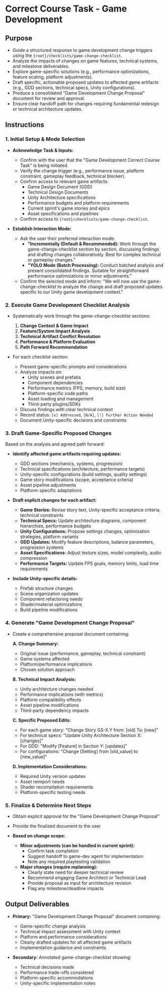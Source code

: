# Correct Course Task - Game Development

## Purpose

- Guide a structured response to game development change triggers using the `{root}/checklists/game-change-checklist`.
- Analyze the impacts of changes on game features, technical systems, and milestone deliverables.
- Explore game-specific solutions (e.g., performance optimizations, feature scaling, platform adjustments).
- Draft specific, actionable proposed updates to affected game artifacts (e.g., GDD sections, technical specs, Unity configurations).
- Produce a consolidated "Game Development Change Proposal" document for review and approval.
- Ensure clear handoff path for changes requiring fundamental redesign or technical architecture updates.

## Instructions

### 1. Initial Setup & Mode Selection

- **Acknowledge Task & Inputs:**
  - Confirm with the user that the "Game Development Correct Course Task" is being initiated.
  - Verify the change trigger (e.g., performance issue, platform constraint, gameplay feedback, technical blocker).
  - Confirm access to relevant game artifacts:
    - Game Design Document (GDD)
    - Technical Design Documents
    - Unity Architecture specifications
    - Performance budgets and platform requirements
    - Current sprint's game stories and epics
    - Asset specifications and pipelines
  - Confirm access to `{root}/checklists/game-change-checklist`.

- **Establish Interaction Mode:**
  - Ask the user their preferred interaction mode:
    - **"Incrementally (Default & Recommended):** Work through the game-change-checklist section by section, discussing findings and drafting changes collaboratively. Best for complex technical or gameplay changes."
    - **"YOLO Mode (Batch Processing):** Conduct batched analysis and present consolidated findings. Suitable for straightforward performance optimizations or minor adjustments."
  - Confirm the selected mode and inform: "We will now use the game-change-checklist to analyze the change and draft proposed updates specific to our Unity game development context."

### 2. Execute Game Development Checklist Analysis

- Systematically work through the game-change-checklist sections:
  1. **Change Context & Game Impact**
  2. **Feature/System Impact Analysis**
  3. **Technical Artifact Conflict Resolution**
  4. **Performance & Platform Evaluation**
  5. **Path Forward Recommendation**

- For each checklist section:
  - Present game-specific prompts and considerations
  - Analyze impacts on:
    - Unity scenes and prefabs
    - Component dependencies
    - Performance metrics (FPS, memory, build size)
    - Platform-specific code paths
    - Asset loading and management
    - Third-party plugins/SDKs
  - Discuss findings with clear technical context
  - Record status: `[x] Addressed`, `[N/A]`, `[!] Further Action Needed`
  - Document Unity-specific decisions and constraints

### 3. Draft Game-Specific Proposed Changes

Based on the analysis and agreed path forward:

- **Identify affected game artifacts requiring updates:**
  - GDD sections (mechanics, systems, progression)
  - Technical specifications (architecture, performance targets)
  - Unity-specific configurations (build settings, quality settings)
  - Game story modifications (scope, acceptance criteria)
  - Asset pipeline adjustments
  - Platform-specific adaptations

- **Draft explicit changes for each artifact:**
  - **Game Stories:** Revise story text, Unity-specific acceptance criteria, technical constraints
  - **Technical Specs:** Update architecture diagrams, component hierarchies, performance budgets
  - **Unity Configurations:** Propose settings changes, optimization strategies, platform variants
  - **GDD Updates:** Modify feature descriptions, balance parameters, progression systems
  - **Asset Specifications:** Adjust texture sizes, model complexity, audio compression
  - **Performance Targets:** Update FPS goals, memory limits, load time requirements

- **Include Unity-specific details:**
  - Prefab structure changes
  - Scene organization updates
  - Component refactoring needs
  - Shader/material optimizations
  - Build pipeline modifications

### 4. Generate "Game Development Change Proposal"

- Create a comprehensive proposal document containing:

  **A. Change Summary:**
  - Original issue (performance, gameplay, technical constraint)
  - Game systems affected
  - Platform/performance implications
  - Chosen solution approach

  **B. Technical Impact Analysis:**
  - Unity architecture changes needed
  - Performance implications (with metrics)
  - Platform compatibility effects
  - Asset pipeline modifications
  - Third-party dependency impacts

  **C. Specific Proposed Edits:**
  - For each game story: "Change Story GS-X.Y from: [old] To: [new]"
  - For technical specs: "Update Unity Architecture Section X: [changes]"
  - For GDD: "Modify [Feature] in Section Y: [updates]"
  - For configurations: "Change [Setting] from [old_value] to [new_value]"

  **D. Implementation Considerations:**
  - Required Unity version updates
  - Asset reimport needs
  - Shader recompilation requirements
  - Platform-specific testing needs

### 5. Finalize & Determine Next Steps

- Obtain explicit approval for the "Game Development Change Proposal"
- Provide the finalized document to the user

- **Based on change scope:**
  - **Minor adjustments (can be handled in current sprint):**
    - Confirm task completion
    - Suggest handoff to game-dev agent for implementation
    - Note any required playtesting validation
  - **Major changes (require replanning):**
    - Clearly state need for deeper technical review
    - Recommend engaging Game Architect or Technical Lead
    - Provide proposal as input for architecture revision
    - Flag any milestone/deadline impacts

## Output Deliverables

- **Primary:** "Game Development Change Proposal" document containing:
  - Game-specific change analysis
  - Technical impact assessment with Unity context
  - Platform and performance considerations
  - Clearly drafted updates for all affected game artifacts
  - Implementation guidance and constraints

- **Secondary:** Annotated game-change-checklist showing:
  - Technical decisions made
  - Performance trade-offs considered
  - Platform-specific accommodations
  - Unity-specific implementation notes
